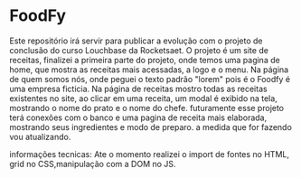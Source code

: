 # FoodFy
Este repositório irá servir para publicar a evolução com o projeto de conclusão do curso Louchbase da Rocketsaet.
O projeto é um site de receitas, finalizei a primeira parte do projeto, onde temos uma pagina de home, que mostra as receitas mais acessadas, a logo e o menu.
Na página de quem somos nós, onde peguei o texto padrão "lorem" pois é o Foodfy é uma empresa ficticia. 
Na página de receitas mostro todas as receitas existentes no site, ao clicar em uma receita, um modal é exibido na tela, mostrando o nome do prato e o nome do chefe.
futuramente esse projeto terá conexões com o banco e uma pagina de receita mais elaborada, mostrando seus ingredientes e modo de preparo. a medida que for fazendo vou atualizando.


informações tecnicas: Ate o momento realizei o import de fontes no HTML, grid no CSS,manipulação com a DOM no JS. 
